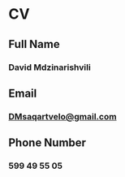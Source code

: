 # CV

## Full Name

### David Mdzinarishvili

## Email

### DMsaqartvelo@gmail.com

## Phone Number

### 599 49 55 05